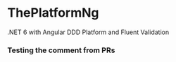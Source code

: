 # ThePlatformNg

.NET 6 with Angular DDD Platform and Fluent Validation

### Testing the comment from PRs
